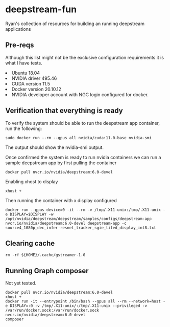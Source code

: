 # deepstream-fun
Ryan's collection of resources for building an running deepstream applications

## Pre-reqs
Although this list might not be the exclusive configuration requirements it is what I have tests.
<li>Ubuntu 18.04</li>
<li>NVIDIA driver 495.46</li>
<li>CUDA version 11.5</li>
<li>Docker version 20.10.12</li>
<li>NVIDIA developer account with NGC login configured for docker.</li>

## Verification that everything is ready
To verify the system should be able to run the deepstream app container, run the following:
``` 
sudo docker run --rm --gpus all nvidia/cuda:11.0-base nvidia-smi
```
The output should show the nvidia-smi output.

Once confirmed the system is ready to run nvidia containers we can run a sample deepstream app by first pulling the container
```
docker pull nvcr.io/nvidia/deepstream:6.0-devel
```

Enabling xhost to display
```
xhost +
```
Then running the container with x display configured
```
docker run --gpus device=0 -it --rm -v /tmp/.X11-unix:/tmp/.X11-unix -e DISPLAY=$DISPLAY -w /opt/nvidia/deepstream/deepstream/samples/configs/deepstream-app nvcr.io/nvidia/deepstream:6.0-devel deepstream-app -c source4_1080p_dec_infer-resnet_tracker_sgie_tiled_display_int8.txt
```

## Clearing cache
```
rm -rf ${HOME}/.cache/gstreamer-1.0
```


## Running Graph composer
Not yet tested.
```
docker pull nvcr.io/nvidia/deepstream:6.0-devel
xhost +
docker run -it --entrypoint /bin/bash --gpus all --rm --network=host -e DISPLAY=:0 -v /tmp/.X11-unix/:/tmp/.X11-unix --privileged -v /var/run/docker.sock:/var/run/docker.sock nvcr.io/nvidia/deepstream:6.0-devel
composer
```
